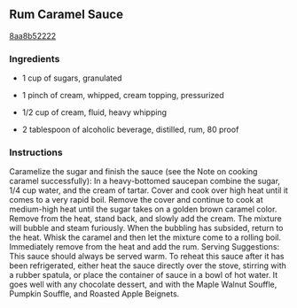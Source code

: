 ## Rum Caramel Sauce

[8aa8b52222](http://www.cookstr.com/recipes/rum-caramel-sauce)

### Ingredients

 - 1 cup of sugars, granulated

 - 1 pinch of cream, whipped, cream topping, pressurized

 - 1/2 cup of cream, fluid, heavy whipping

 - 2 tablespoon of alcoholic beverage, distilled, rum, 80 proof

### Instructions

Caramelize the sugar and finish the sauce (see the Note on cooking caramel successfully): In a heavy-bottomed saucepan combine the sugar, 1/4 cup water, and the cream of tartar. Cover and cook over high heat until it comes to a very rapid boil. Remove the cover and continue to cook at medium-high heat until the sugar takes on a golden brown caramel color. Remove from the heat, stand back, and slowly add the cream. The mixture will bubble and steam furiously. When the bubbling has subsided, return to the heat. Whisk the caramel and then let the mixture come to a rolling boil. Immediately remove from the heat and add the rum. Serving Suggestions: This sauce should always be served warm. To reheat this sauce after it has been refrigerated, either heat the sauce directly over the stove, stirring with a rubber spatula, or place the container of sauce in a bowl of hot water. It goes well with any chocolate dessert, and with the Maple Walnut Souffle, Pumpkin Souffle, and Roasted Apple Beignets.